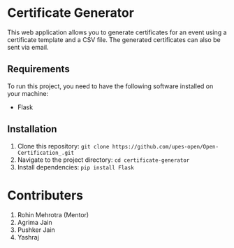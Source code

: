 # Certificate Generator

This web application allows you to generate certificates for an event using a certificate template and a CSV file. The generated certificates can also be sent via email.

## Requirements

To run this project, you need to have the following software installed on your machine:

- Flask

## Installation

1. Clone this repository: `git clone https://github.com/upes-open/Open-Certification_.git`
2. Navigate to the project directory: `cd certificate-generator`
3. Install dependencies: `pip install Flask`

# Contributers

1. Rohin Mehrotra (Mentor)
2. Agrima Jain
3. Pushker Jain
4. Yashraj
